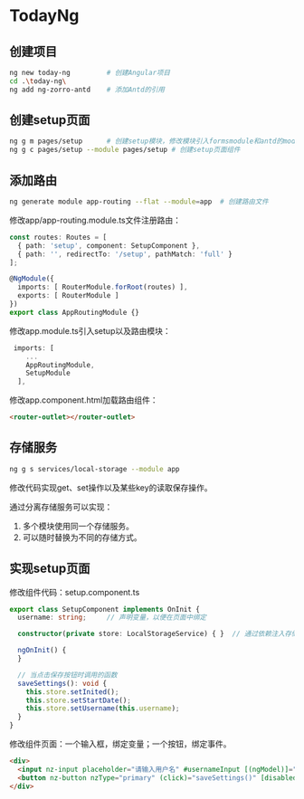 # TodayNg

## 创建项目

```sh
ng new today-ng         # 创建Angular项目
cd .\today-ng\
ng add ng-zorro-antd    # 添加Antd的引用
```

## 创建setup页面

```sh
ng g m pages/setup      # 创建setup模块，修改模块引入formsmodule和antd的module
ng g c pages/setup --module pages/setup # 创建setup页面组件
```

## 添加路由

```sh
ng generate module app-routing --flat --module=app  # 创建路由文件
```

修改app/app-routing.module.ts文件注册路由：
```ts
const routes: Routes = [
  { path: 'setup', component: SetupComponent },
  { path: '', redirectTo: '/setup', pathMatch: 'full' }
];

@NgModule({
  imports: [ RouterModule.forRoot(routes) ],
  exports: [ RouterModule ]
})
export class AppRoutingModule {}
```

修改app.module.ts引入setup以及路由模块：
```ts
 imports: [
    ...
    AppRoutingModule,
    SetupModule
  ],
```

修改app.component.html加载路由组件：
```html
<router-outlet></router-outlet>
```

## 存储服务

```sh
ng g s services/local-storage --module app
```

修改代码实现get、set操作以及某些key的读取保存操作。  

通过分离存储服务可以实现：
1. 多个模块使用同一个存储服务。
2. 可以随时替换为不同的存储方式。

## 实现setup页面

修改组件代码：setup.component.ts
```ts
export class SetupComponent implements OnInit {
  username: string;     // 声明变量，以便在页面中绑定

  constructor(private store: LocalStorageService) { }  // 通过依赖注入存储服务

  ngOnInit() {
  }

  // 当点击保存按钮时调用的函数
  saveSettings(): void {
    this.store.setInited();
    this.store.setStartDate();
    this.store.setUsername(this.username);
  }
}
```

修改组件页面：一个输入框，绑定变量；一个按钮，绑定事件。

```html
<div>
  <input nz-input placeholder="请输入用户名" #usernameInput [(ngModel)]="username">
  <button nz-button nzType="primary" (click)="saveSettings()" [disabled]="!usernameInput.value">保存</button>
</div>
```